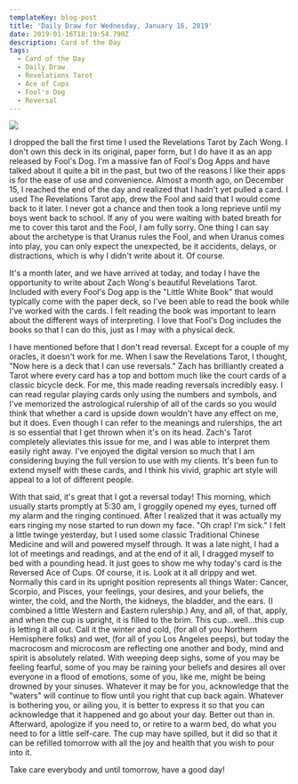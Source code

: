 ```yaml
---
templateKey: blog-post
title: 'Daily Draw for Wednesday, January 16, 2019'
date: 2019-01-16T18:19:54.790Z
description: Card of the Day
tags:
  - Card of the Day
  - Daily Draw
  - Revelations Tarot
  - Ace of Cups
  - Fool's Dog
  - Reversal
---
```





![](/img/img_9384.jpg)

I dropped the ball the first time I used the Revelations Tarot by Zach Wong. I don't own this deck in its original, paper form, but I do have it as an app released by Fool's Dog. I'm a massive fan of Fool's Dog Apps and have talked about it quite a bit in the past, but two of the reasons I like their apps is for the ease of use and convenience. Almost a month ago, on December 15, I reached the end of the day and realized that I hadn't yet pulled a card. I used The Revelations Tarot app, drew the Fool and said that I would come back to it later. I never got a chance and then took a long reprieve until my boys went back to school. If any of you were waiting with bated breath for me to cover this tarot and the Fool,  I am fully sorry. One thing I can say about the archetype is that Uranus rules the Fool, and when Uranus comes into play, you can only expect the unexpected, be it accidents, delays, or distractions, which is why I didn't write about it. Of course. 



It's a month later, and we have arrived at today, and today I have the opportunity to write about Zach Wong's beautiful Revelations Tarot. Included with every Fool's Dog app is the "Little White Book" that would typically come with the paper deck,  so I've been able to read the book while I've worked with the cards. I felt reading the book was important to learn about the different ways of interpreting. I love that Fool's Dog includes the books so that I can do this, just as I may with a physical deck.



I have mentioned before that I don't read reversal. Except for a couple of my oracles, it doesn't work for me. When I saw the Revelations Tarot, I thought, "Now here is a deck that I can use reversals." Zach has brilliantly created a Tarot where every card has a top and bottom much like the court cards of a classic bicycle deck. For me, this made reading reversals incredibly easy. I can read regular playing cards only using the numbers and symbols, and I've memorized the astrological rulership of all of the cards so you would think that whether a card is upside down wouldn't have any effect on me, but it does. Even though I can refer to the meanings and rulerships, the art is so essential that I get thrown when it's on its head. Zach's Tarot completely alleviates this issue for me, and I was able to interpret them easily right away. I've enjoyed the digital version so much that I am considering buying the full version to use with my clients. It's been fun to extend myself with these cards, and I think his vivid, graphic art style will appeal to a lot of different people.



With that said, it's great that I got a reversal today! This morning, which usually starts promptly at 5:30 am, I groggily opened my eyes,  turned off my alarm and the ringing continued. After I realized that it was actually my ears ringing my nose started to run down my face. "Oh crap! I'm sick." I felt a little twinge yesterday, but I used some classic Traditional Chinese Medicine and will and powered myself through. It was a late night, I had a lot of meetings and readings, and at the end of it all, I dragged myself to bed with a pounding head. It just goes to show me why today's card is the Reversed Ace of Cups. Of course, it is. Look at it all drippy and wet. Normally this card in its upright position represents all things Water: Cancer, Scorpio, and Pisces, your feelings, your desires, and your beliefs, the winter, the cold, and the North, the kidneys, the bladder, and the ears. (I combined a little Western and Eastern rulership.) Any, and all, of that, apply, and when the cup is upright, it is filled to the brim. This cup...well...this cup is letting it all out. Call it the winter and cold, (for all of you Northern Hemisphere folks) and wet, (for all of you Los Angeles peeps), but today the macrocosm and microcosm are reflecting one another and body, mind and spirit is absolutely related. With weeping deep sighs, some of you may be feeling fearful,  some of you may be raining your beliefs and desires all over everyone in a flood of emotions, some of you, like me, might be being drowned by your sinuses. Whatever it may be for you, acknowledge that the "waters" will continue to flow until you right that cup back again. Whatever is bothering you, or ailing you, it is better to express it so that you can acknowledge that it happened and go about your day. Better out than in. Afterward, apologize if you need to, or retire to a warm bed, do what you need to for a little self-care. The cup may have spilled, but it did so that it can be refilled tomorrow with all the joy and health that you wish to pour into it.



Take care everybody and until tomorrow, have a good day!
